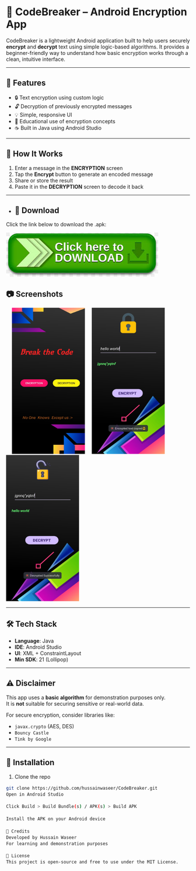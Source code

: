 # 🔐 CodeBreaker – Android Encryption App

CodeBreaker is a lightweight Android application built to help users securely **encrypt** and **decrypt** text using simple logic-based algorithms. It provides a beginner-friendly way to understand how basic encryption works through a clean, intuitive interface.

---

## 📱 Features

- 🔒 Text encryption using custom logic
- 🔓 Decryption of previously encrypted messages
- 💡 Simple, responsive UI
- 🧠 Educational use of encryption concepts
- ☕ Built in Java using Android Studio

---

## 🧪 How It Works

1. Enter a message in the **ENCRYPTION** screen
2. Tap the **Encrypt** button to generate an encoded message
3. Share or store the result
4. Paste it in the **DECRYPTION** screen to decode it back

---

- ## 🔽 Download

Click the link below to download the .apk: 

[![Download](images/download.jpeg)](https://drive.google.com/file/d/10ys848aLxwW4NWeok9s9NJUsAdx4EI2M/view?usp=drive_link)

## 📷 Screenshots

&nbsp;&nbsp;&nbsp;&nbsp;<img src="images/dashboard.jpg" alt="Dashboard" width="200" height="400"/>
&nbsp;&nbsp;&nbsp;&nbsp;<img src="images/encrypt.jpg" alt="encrypt" width="200" height="400"/>
&nbsp;&nbsp;&nbsp;&nbsp;<img src="images/decrypt.jpg" alt="decrypt" width="200" height="400"/>

---

## 🛠 Tech Stack

- **Language**: Java  
- **IDE**: Android Studio  
- **UI**: XML + ConstraintLayout  
- **Min SDK**: 21 (Lollipop)

---

## ⚠️ Disclaimer

This app uses a **basic algorithm** for demonstration purposes only.  
It is **not** suitable for securing sensitive or real-world data.

For secure encryption, consider libraries like:
- `javax.crypto` (AES, DES)
- `Bouncy Castle`
- `Tink by Google`

---

## 📁 Installation

1. Clone the repo  
```bash
git clone https://github.com/hussainwaseer/CodeBreaker.git
Open in Android Studio

Click Build > Build Bundle(s) / APK(s) > Build APK

Install the APK on your Android device

🧠 Credits
Developed by Hussain Waseer
For learning and demonstration purposes

📄 License
This project is open-source and free to use under the MIT License.
